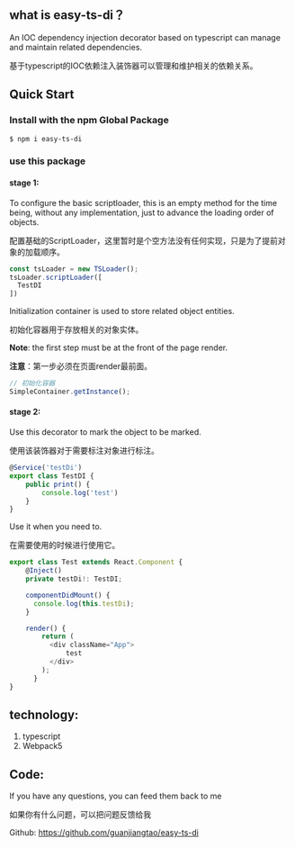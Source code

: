 ## what is easy-ts-di？

An IOC dependency injection decorator based on typescript can manage and maintain related dependencies.

基于typescript的IOC依赖注入装饰器可以管理和维护相关的依赖关系。

## Quick Start

### Install with the npm Global Package

```
$ npm i easy-ts-di
```

### use this package

#### stage 1:

To configure the basic scriptloader, this is an empty method for the time being, without any implementation, just to advance the loading order of objects.

配置基础的ScriptLoader，这里暂时是个空方法没有任何实现，只是为了提前对象的加载顺序。

```typescript
const tsLoader = new TSLoader();
tsLoader.scriptLoader([
  TestDI
])
```

Initialization container is used to store related object entities.

初始化容器用于存放相关的对象实体。

**Note**: the first step must be at the front of the page render.

**注意**：第一步必须在页面render最前面。

```typescript
// 初始化容器
SimpleContainer.getInstance();
```

#### stage 2:

Use this decorator to mark the object to be marked.

使用该装饰器对于需要标注对象进行标注。

```typescript
@Service('testDi')
export class TestDI {
    public print() {
        console.log('test')
    }
}
```

Use it when you need to.

在需要使用的时候进行使用它。

```typescript
export class Test extends React.Component {
    @Inject()
    private testDi!: TestDI;

    componentDidMount() {
      console.log(this.testDi);
    }

    render() {
        return (
          <div className="App">
              test
          </div>
        );
      }
}
```

## technology:

1. typescript
2. Webpack5

## Code:

If you have any questions, you can feed them back to me

如果你有什么问题，可以把问题反馈给我

Github: https://github.com/guanjiangtao/easy-ts-di

